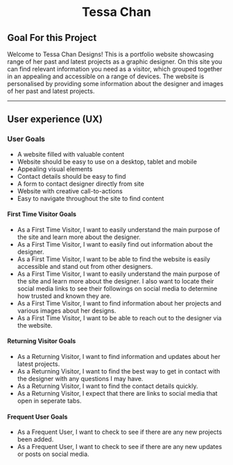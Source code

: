 # <h1 align="center">Tessa Chan</h1>

## Goal For this Project
Welcome to Tessa Chan Designs! This is a portfolio website showcasing range of her past and latest projects as a graphic designer.
On this site you can find relevant information you need as a visitor, which grouped together in an appealing and accessible on a 
range of devices. The website is personalised by providing some information about the designer and images of her past and latest projects.

---
## User experience (UX)

### User Goals
* A website filled with valuable content 
* Website should be easy to use on a desktop, tablet and mobile
* Appealing visual elements
* Contact details should be easy to find
* A form to contact designer directly from site
* Website with creative call-to-actions
* Easy to navigate throughout the site to find content 

#### First Time Visitor Goals
* As a First Time Visitor, I want to easily understand the main purpose of the site and learn more about the designer.
* As a First Time Visitor, I want to easily find out information about the designer.
* As a First Time Visitor, I want to be able to find the website is easily accessible and stand out from other designers.
* As a First Time Visitor, I want to easily understand the main purpose of the site and learn more about the designer. I also want to locate their social media links to see their followings on social media to determine how trusted and known they are.
* As a First Time Visitor, I want to find information about her projects and various images about her designs.
* As a First Time Visitor, I want to be able to reach out to the designer via the website.


#### Returning Visitor Goals
* As a Returning Visitor, I want to find information and updates about her latest projects.
* As a Returning Visitor, I want to find the best way to get in contact with the designer with any questions I may have.
* As a Returning Visitor, I want to find the contact details quickly.
* As a Returning Visitor, I expect that there are links to social media that open in seperate tabs.

#### Frequent User Goals
* As a Frequent User, I want to check to see if there are any new projects been added.
* As a Frequent User, I want to check to see if there are any new updates or posts on social media.

